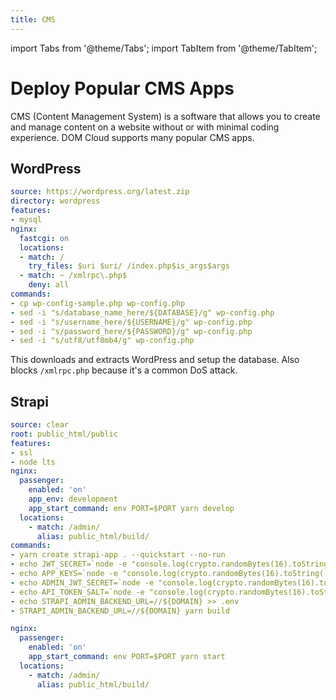 ```yaml
---
title: CMS
---
```


import Tabs from '@theme/Tabs';
import TabItem from '@theme/TabItem';

# Deploy Popular CMS Apps

CMS (Content Management System) is a software that allows you to create and manage content on a website without or with minimal coding experience. DOM Cloud supports many popular CMS apps.

## WordPress

<Tabs>
  <TabItem value="wordpress-recipe" label="Recipe" default>

```yaml
source: https://wordpress.org/latest.zip
directory: wordpress
features:
- mysql
nginx:
  fastcgi: on
  locations:
  - match: /
    try_files: $uri $uri/ /index.php$is_args$args
  - match: ~ /xmlrpc\.php$
    deny: all
commands:
- cp wp-config-sample.php wp-config.php
- sed -i "s/database_name_here/${DATABASE}/g" wp-config.php
- sed -i "s/username_here/${USERNAME}/g" wp-config.php
- sed -i "s/password_here/${PASSWORD}/g" wp-config.php
- sed -i "s/utf8/utf8mb4/g" wp-config.php
```

  </TabItem>
</Tabs>

This downloads and extracts WordPress and setup the database.
Also blocks `/xmlrpc.php` because it's a common DoS attack.

## Strapi


<Tabs>
  <TabItem value="strapi-recipe" label="Recipe" default>

```yaml
source: clear
root: public_html/public
features:
- ssl
- node lts
nginx:
  passenger:
    enabled: 'on'
    app_env: development
    app_start_command: env PORT=$PORT yarn develop
  locations:
    - match: /admin/
      alias: public_html/build/
commands:
- yarn create strapi-app . --quickstart --no-run
- echo JWT_SECRET=`node -e "console.log(crypto.randomBytes(16).toString('base64'))"` > .env
- echo APP_KEYS=`node -e "console.log(crypto.randomBytes(16).toString('base64'))"` >> .env
- echo ADMIN_JWT_SECRET=`node -e "console.log(crypto.randomBytes(16).toString('base64'))"` >> .env
- echo API_TOKEN_SALT=`node -e "console.log(crypto.randomBytes(16).toString('base64'))"` >> .env
- echo STRAPI_ADMIN_BACKEND_URL=//${DOMAIN} >> .env
- STRAPI_ADMIN_BACKEND_URL=//${DOMAIN} yarn build
```
  </TabItem>
  <TabItem value="strapi-prod" label="Production Config" default>

```yaml
nginx:
  passenger:
    enabled: 'on'
    app_start_command: env PORT=$PORT yarn start
  locations:
    - match: /admin/
      alias: public_html/build/
```

  </TabItem>
</Tabs>
